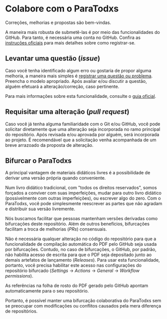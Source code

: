 # Colabore com o ParaTodxs

Correções, melhorias e propostas são bem-vindas.

A maneira mais robusta de submetê-las é por meio das funcionalidades do GitHub.
Para tanto, é necessária uma conta no GitHub.
Confira as [instruções oficiais](https://docs.github.com/pt/get-started/start-your-journey/creating-an-account-on-github) para mais detalhes sobre como registrar-se.

## Levantar uma questão (*issue*)

Caso você tenha identificado algum erro ou gostaria de propor alguma melhoria, a maneira mais simples é [registrar uma questão ou problema](../../issues/new/choose).
Preencha o modelo apropriado.
Após avaliar e/ou discutir a questão, alguém efetuará a alteração/correção, caso pertinente.

Para mais informações sobre esta funcionalidade, consulte o [guia oficial](https://docs.github.com/pt/issues/tracking-your-work-with-issues/about-issues).

## Requisitar uma alteração (*pull request*)

Caso você já tenha alguma familiaridade com o Git e/ou GitHub, você pode solicitar diretamente que uma alteração seja incorporada no ramo principal do repositório.
Após revisada e/ou aprovada por alguém, será incorporada ao projeto.
É recomendável que a solicitação venha acompanhada de um breve arrazoado da proposta de alteração.

## Bifurcar o ParaTodxs

A principal vantagem de materiais didáticos livres é a possibilidade de derivar uma versão própria quando conveniente.

Num livro didático tradicional, com "todos os direitos reservados", somos forçados a conviver com suas imperfeições, mudar para outro livro didático (possivelmente com outras imperfeições), ou escrever algo do zero.
Com o ParaTodxs, você pode simplesmente reescrever as partes que não agradam e distribuir sua versão livremente.

Nós buscamos facilitar que pessoas mantenham versões derivadas como bifurcações deste repositório.
Além de outros benefícios, bifurcações facilitam a troca de melhorias (*PRs*) consensuais.

Não é necessária qualquer alteração no código do repositório para que a funcionalidade de compilação automática do PDF pelo GitHub seja usada por bifurcações. Contudo, no caso de bifurcações, o GitHub, por padrão, não habilita acesso de escrita para que o PDF seja depositado junto ao demais artefatos de lançamento (*Releases*). Para usar esta funcionalidade, portanto, você precisa habilitar este acesso nas configurações do repositório bifurcado (*Settings* -> *Actions* -> *General* -> *Workflow permissions*).

As referências na folha de rosto do PDF gerado pelo GitHub apontam automaticamente para o seu repositório.

Portanto, é possível manter uma bifurcação colaborativa do ParaTodxs sem se preocupar com modificações ou conflitos causados pela mera diferença de repositórios.

